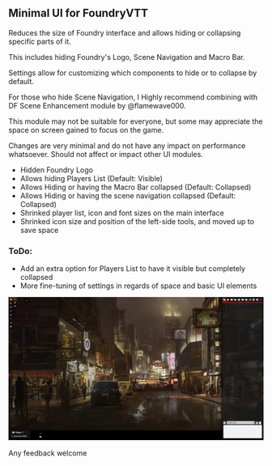 ## Minimal UI for FoundryVTT

Reduces the size of Foundry interface and allows hiding or collapsing specific parts of it.

This includes hiding Foundry's Logo, Scene Navigation and Macro Bar.

Settings allow for customizing which components to hide or to collapse by default.

For those who hide Scene Navigation, I Highly recommend combining with DF Scene Enhancement module by @flamewave000.

This module may not be suitable for everyone, but some may appreciate the space on screen gained to focus on the game.

Changes are very minimal and do not have any impact on performance whatsoever.
Should not affect or impact other UI modules.

* Hidden Foundry Logo
* Allows hiding Players List (Default: Visible)
* Allows Hiding or having the Macro Bar collapsed (Default: Collapsed)
* Allows Hiding or having the scene navigation collapsed (Default: Collapsed)
* Shrinked player list, icon and font sizes on the main interface
* Shrinked icon size and position of the left-side tools, and moved up to save space

### ToDo:
* Add an extra option for Players List to have it visible but completely collapsed
* More fine-tuning of settings in regards of space and basic UI elements 

![Example Image](./example5.jpg)

Any feedback welcome

